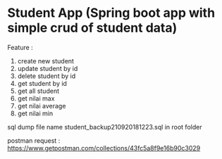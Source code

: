 # Student App (Spring boot app with simple crud of student data)
Feature :
1. create new student
2. update student by id
3. delete student by id
4. get student by id
5. get all student
6. get nilai max 
7. get nilai average
8. get nilai min

sql dump file name student_backup210920181223.sql in root folder

postman request : https://www.getpostman.com/collections/43fc5a8f9e16b90c3029 
